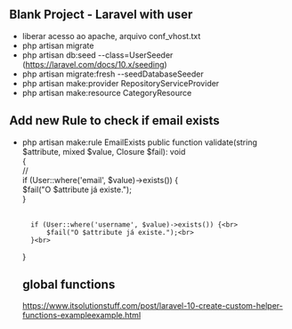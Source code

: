 ## Blank Project - Laravel with user 

- liberar acesso ao apache, arquivo conf_vhost.txt
- php artisan migrate
- php artisan db:seed --class=UserSeeder (https://laravel.com/docs/10.x/seeding)
- php artisan migrate:fresh --seedDatabaseSeeder 
- php artisan make:provider RepositoryServiceProvider
- php artisan make:resource CategoryResource

## Add new Rule to check if email exists
- php artisan make:rule EmailExists
    public function validate(string $attribute, mixed $value, Closure $fail): void <br>
    {<br>
        //<br>
        if (User::where('email', $value)->exists()) {<br>
            $fail("O $attribute já existe.");<br>
        }<br><br>

        if (User::where('username', $value)->exists()) {<br>
            $fail("O $attribute já existe.");<br>
        }<br>
    }<br>


    ## global functions
    https://www.itsolutionstuff.com/post/laravel-10-create-custom-helper-functions-exampleexample.html